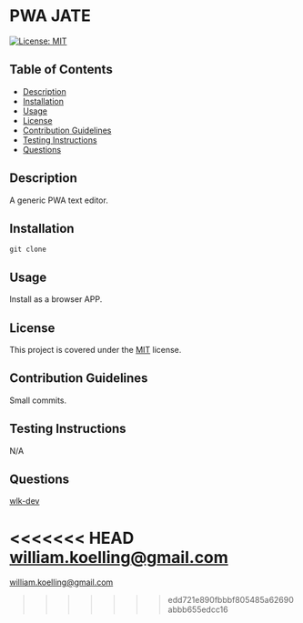 # PWA JATE

[![License: MIT](https://img.shields.io/badge/License-MIT-blue.svg)](https://opensource.org/licenses/MIT)
## Table of Contents
* [Description](#description)
* [Installation](#installation)
* [Usage](#usage)
* [License](#license)
* [Contribution Guidelines](#contribution-guidelines)
* [Testing Instructions](#testing-instructions)
* [Questions](#questions)
## Description
A generic PWA text editor.
## Installation
`git clone`
## Usage
Install as a browser APP.
## License
This project is covered under the [MIT](https://opensource.org/licenses/MIT) license.
## Contribution Guidelines
Small commits.
## Testing Instructions
N/A
## Questions
[wlk-dev](https://github.com/wlk-dev)

<<<<<<< HEAD
[william.koelling@gmail.com](william.koelling@gmail.com)
=======
[william.koelling@gmail.com](william.koelling@gmail.com)
>>>>>>> edd721e890fbbbf805485a62690abbb655edcc16
